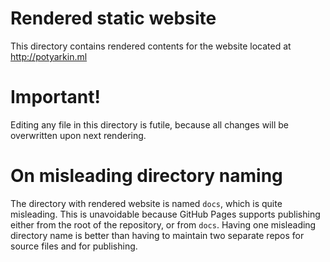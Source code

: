 # Rendered static website
This directory contains rendered contents for the website located at
<http://potyarkin.ml>

# Important!
Editing any file in this directory is futile, because all changes will be
overwritten upon next rendering.

# On misleading directory naming
The directory with rendered website is named `docs`, which is quite misleading.
This is unavoidable because GitHub Pages supports publishing either from the
root of the repository, or from `docs`. Having one misleading directory name
is better than having to maintain two separate repos for source files and for
publishing.
